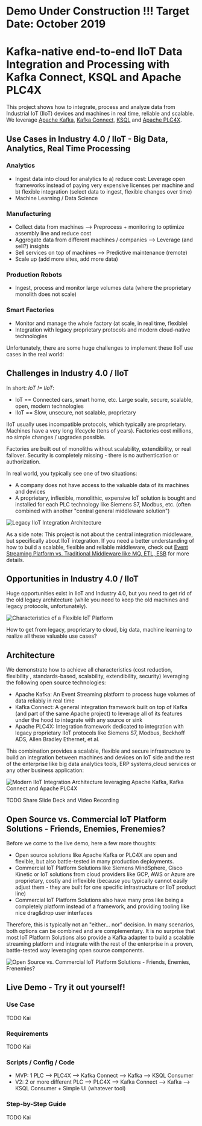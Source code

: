 # Demo Under Construction !!! Target Date: October 2019

# Kafka-native end-to-end IIoT Data Integration and Processing with Kafka Connect, KSQL and Apache PLC4X

This project shows how to integrate, process and analyze data from Industrial IoT (IIoT) devices and machines in real time, reliable and scalable. We leverage [Apache Kafka](https://kafka.apache.org), [Kafka Connect](https://docs.confluent.io/current/connect/index.html), [KSQL](https://github.com/confluentinc/ksql) and [Apache PLC4X](https://plc4x.apache.org). 

## Use Cases in Industry 4.0 / IIoT - Big Data, Analytics, Real Time Processing

### Analytics

- Ingest data into cloud for analytics to a) reduce cost: Leverage open frameworks instead of paying very expensive licenses per machine and b) flexible integration (select data to ingest, flexible changes over time)
- Machine Learning / Data Science

### Manufacturing

- Collect data from machines --> Preprocess + monitoring to optimize assembly line and reduce cost
- Aggregate data from different machines / companies —> Leverage (and sell?) insights
- Sell services on top of machines —> Predictive maintenance (remote)
- Scale up (add more sites, add more data)

### Production Robots
- Ingest, process and monitor large volumes data (where the proprietary monolith does not scale)

### Smart Factories
- Monitor and manage the whole factory (at scale, in real time, flexible)
- Integration with legacy proprietary protocols and modern cloud-native technologies

Unfortunately, there are some huge challenges to implement these IIoT use cases in the real world:

## Challenges in Industry 4.0 / IIoT

In short: *IoT != IIoT*:

- IoT == Connected cars, smart home, etc. Large scale, secure, scalable, open, modern technologies
- IIoT == Slow, unsecure, not scalable, proprietary

IIoT usually uses incompatible protocols, which typically are proprietary. Machines have a very long lifecycle (tens of years). Factories cost millions, no simple changes / upgrades possible.

Factories are built out of monoliths without scalability, extendibility, or real failover. Security is completely missing - there is no authentication or authorization. 

In real world, you typically see one of two situations:

- A company does not have access to the valuable data of its machines and devices
- A proprietary, inflexible, monolithic, expensive IoT solution is bought and installed for each PLC technology like Siemens S7, Modbus, etc. (often combined with another "central general middleware solution")

![Legacy IIoT Integration Architecture](pictures/IIoT_Legacy_Integration_Architecture.png)

As a side note: This project is not about the central integration middleware, but specifically about IIoT integration. If you need a better understanding of how to build a scalable, flexible and reliable middleware, check out [Event Streaming Platform vs. Traditional Middleware like MQ, ETL, ESB](http://www.kai-waehner.de/blog/2019/03/07/apache-kafka-middleware-mq-etl-esb-comparison/) for more details.

## Opportunities in Industry 4.0 / IIoT

Huge opportunities exist in IIoT and Industry 4.0, but you need to get rid of the old legacy architecture (while you need to keep the old machines and legacy protocols, unfortunately). 

![Characteristics of a Flexible IoT Platform](pictures/Characteristics_Flexible_IoT_Platform.png)

How to get from legacy, proprietary to cloud, big data, machine learning to realize all these valuable use cases?

## Architecture

We demonstrate how to achieve all characteristics (cost reduction, flexibility , standards-based, scalability, extendibility, security) leveraging the following open source technologies:

- Apache Kafka: An Event Streaming platform to process huge volumes of data reliably in real time
- Kafka Connect: A general integration framework built on top of Kafka (and part of the same Apache project) to leverage all of its features under the hood to integrate with any source or sink
- Apache PLC4X: Integration framework dedicated to  integration with legacy proprietary IIoT protocols like Siemens S7, Modbus, Beckhoff ADS, Allen Bradley Ethernet, et al. 

This combination provides a scalable, flexible and secure infrastructure to build an integration between machines and devices on IoT side and the rest of the enterprise like big data analytics tools, ERP systems,cloud services or any other business application:

![ Modern IIoT Integration Architecture leveraging Apache Kafka, Kafka Connect and Apache PLC4X](pictures/IIoT_Modern_Integration_Architecture_Apache_Kafka_Connect_PLC4X.png)

TODO Share Slide Deck and Video Recording

## Open Source vs. Commercial IoT Platform Solutions - Friends, Enemies, Frenemies?

Before we come to the live demo, here a few more thoughts:

- Open source solutions like Apache Kafka or PLC4X are open and flexible, but also battle-tested in many production deployments.
- Commercial IoT Platform Solutions like Siemens MindSphere, Cisco Kinetic or IoT solutions from cloud providers like GCP, AWS or Azure are proprietary, costly and inflexible (because you typically cannot easily adjust them - they are built for one specific infrastructure or IIoT product line)
- Commercial IoT Platform Solutions also have many pros like being a completely platform instead of a framework, and providing tooling like nice drag&drop user interfaces

Therefore, this is typically not an "either... nor" decision. In many scenarios, both options can be combined and are complementary. It is no surprise that most IoT Platform Solutions also provide a Kafka adapter to build a scalable streaming platform and integrate with the rest of the enterprise in a proven, battle-tested way leveraging open source components.

![Open Source vs. Commercial IoT Platform Solutions - Friends, Enemies, Frenemies?](pictures/Kafka_Confluent_and_IoT_Platform_Solutions.png)

## Live Demo - Try it out yourself!

### Use Case

TODO Kai

### Requirements 

TODO Kai

### Scripts / Config / Code

- MVP: 1 PLC --> PLC4X --> Kafka Connect --> Kafka --> KSQL Consumer
- V2: 2 or more different PLC --> PLC4X --> Kafka Connect --> Kafka --> KSQL Consumer + Simple UI (whatever tool)

### Step-by-Step Guide

TODO Kai




